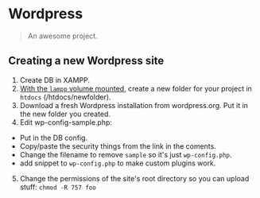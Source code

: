 # Wordpress

> An awesome project.

## Creating a new Wordpress site

1. Create DB in XAMPP.
2. [With the `lampp` volume mounted](stack.md?id=mount-lampp-volume), create a new folder for your project in `htdocs` (/htdocs/newfolder).
3. Download a fresh Wordpress installation from wordpress.org. Put it in the new folder you created.
4. Edit wp-config-sample.php:
- Put in the DB config.
- Copy/paste the security things from the link in the coments.
- Change the filename to remove `sample` so it's just `wp-config.php`.
- add snippet to `wp-config.php` to make custom plugins work.
5. Change the permissions of the site's root directory so you can upload stuff:
`chmod -R 757 foo`
